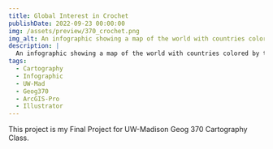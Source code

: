 ```yaml
---
title: Global Interest in Crochet
publishDate: 2022-09-23 00:00:00
img: /assets/preview/370_crochet.png
img_alt: An infographic showing a map of the world with countries colored by the interest level in crochet, using data from Ravelry.com. The infographic also shows examples of crochet styles.
description: |
  An infographic showing a map of the world with countries colored by the interest level in crochet, using data from Ravelry.com
tags:
  - Cartography
  - Infographic
  - UW-Mad
  - Geog370
  - ArcGIS-Pro
  - Illustrator
---
```


This project is my Final Project for UW-Madison Geog 370 Cartography Class. 